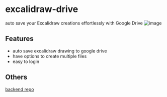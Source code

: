 # excalidraw-drive  
auto save your Excalidraw creations effortlessly with Google Drive
![image](https://github.com/krabhi7/excalidraw-drive/assets/118665057/508a1b1d-f68f-40a3-be49-f4a4ae391b8c)

## Features
- auto save excalidraw drawing to google drive
- have options to create multiple files
- easy to login 
## Others
[backend repo](https://github.com/krabhi7/excalidraw-drive-back)
